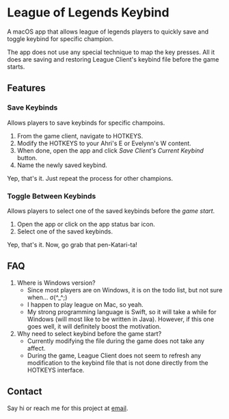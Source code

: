 # League of Legends Keybind

A macOS app that allows league of legends players to quickly save and toggle keybind for specific champion.

The app does not use any special technique to map the key presses. All it does are saving and restoring League Client's keybind file before the game starts.

## Features

### Save Keybinds

Allows players to save keybinds for specific champoins.

1. From the game client, navigate to HOTKEYS.
2. Modify the HOTKEYS to your Ahri's E or Evelynn's W content.
3. When done, open the app and click *Save Client's Current Keybind* button.
4. Name the newly saved keybind.

Yep, that's it. Just repeat the process for other champions.

### Toggle Between Keybinds

Allows players to select one of the saved keybinds before the *game start*.

1. Open the app or click on the app status bar icon.
2. Select one of the saved keybinds.

Yep, that's it. Now, go grab that pen-Katari-ta!

## FAQ

1. Where is Windows version?
    - Since most players are on Windows, it is on the todo list, but not sure when... σ(^_^;)
    - I happen to play league on Mac, so yeah.
    - My strong programming language is Swift, so it will take a while for Windows (will most like to be written in Java). However, if this one goes well, it will definitely boost the motivation.
2. Why need to select keybind before the game start?
    - Currently modifying the file during the game does not take any affect.
    - During the game, League Client does not seem to refresh any modification to the keybind file that is not done directly from the HOTKEYS interface.

## Contact

Say hi or reach me for this project at [email](mailto::diana.moonsilverblade@gmail.com).